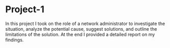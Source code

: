 # Project-1
In this project I took on the role of a network administrator to investigate the situation, analyze the potential cause, suggest solutions, and outline the limitations of the solution. At the end I provided a detailed report on my findings. 
